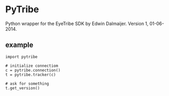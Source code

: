 PyTribe
=======

Python wrapper for the EyeTribe SDK by Edwin Dalmaijer. Version 1, 01-06-2014.


example
-------

    import pytribe
    
    # initialize connectiom
    c = pytribe.connection()
    t = pytribe.tracker(c)
    
    # ask for something
    t.get_version()
